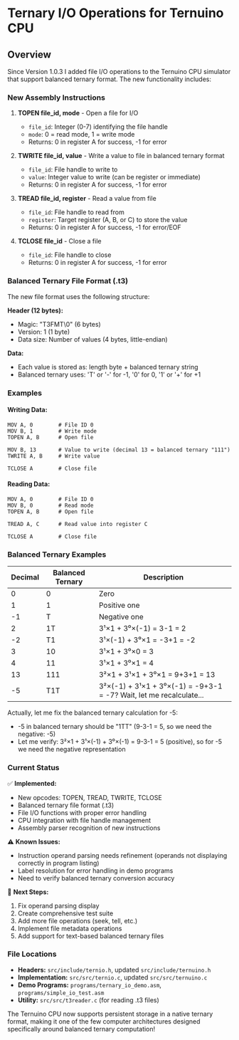 # Ternary I/O Operations for Ternuino CPU

## Overview

Since Version 1.0.3 I added file I/O operations to the Ternuino CPU simulator that support balanced ternary format. The new functionality includes:

### New Assembly Instructions

1. **TOPEN file_id, mode** - Open a file for I/O
   - `file_id`: Integer (0-7) identifying the file handle
   - `mode`: 0 = read mode, 1 = write mode
   - Returns: 0 in register A for success, -1 for error

2. **TWRITE file_id, value** - Write a value to file in balanced ternary format
   - `file_id`: File handle to write to
   - `value`: Integer value to write (can be register or immediate)
   - Returns: 0 in register A for success, -1 for error

3. **TREAD file_id, register** - Read a value from file
   - `file_id`: File handle to read from  
   - `register`: Target register (A, B, or C) to store the value
   - Returns: 0 in register A for success, -1 for error/EOF

4. **TCLOSE file_id** - Close a file
   - `file_id`: File handle to close
   - Returns: 0 in register A for success, -1 for error

### Balanced Ternary File Format (.t3)

The new file format uses the following structure:

**Header (12 bytes):**
- Magic: "T3FMT\0" (6 bytes)
- Version: 1 (1 byte)  
- Data size: Number of values (4 bytes, little-endian)

**Data:**
- Each value is stored as: length byte + balanced ternary string
- Balanced ternary uses: 'T' or '-' for -1, '0' for 0, '1' or '+' for +1

### Examples

#### Writing Data:
```assembly
MOV A, 0        # File ID 0
MOV B, 1        # Write mode
TOPEN A, B      # Open file

MOV B, 13       # Value to write (decimal 13 = balanced ternary "111")
TWRITE A, B     # Write value

TCLOSE A        # Close file
```

#### Reading Data:
```assembly
MOV A, 0        # File ID 0  
MOV B, 0        # Read mode
TOPEN A, B      # Open file

TREAD A, C      # Read value into register C

TCLOSE A        # Close file
```

### Balanced Ternary Examples

| Decimal | Balanced Ternary | Description |
|---------|------------------|-------------|
| 0       | 0                | Zero |
| 1       | 1                | Positive one |
| -1      | T                | Negative one |
| 2       | 1T               | 3¹×1 + 3⁰×(-1) = 3-1 = 2 |
| -2      | T1               | 3¹×(-1) + 3⁰×1 = -3+1 = -2 |
| 3       | 10               | 3¹×1 + 3⁰×0 = 3 |
| 4       | 11               | 3¹×1 + 3⁰×1 = 4 |
| 13      | 111              | 3²×1 + 3¹×1 + 3⁰×1 = 9+3+1 = 13 |
| -5      | T1T              | 3²×(-1) + 3¹×1 + 3⁰×(-1) = -9+3-1 = -7? Wait, let me recalculate... |

Actually, let me fix the balanced ternary calculation for -5:
- -5 in balanced ternary should be "1TT" (9-3-1 = 5, so we need the negative: -5)
- Let me verify: 3²×1 + 3¹×(-1) + 3⁰×(-1) = 9-3-1 = 5 (positive), so for -5 we need the negative representation

### Current Status

✅ **Implemented:**
- New opcodes: TOPEN, TREAD, TWRITE, TCLOSE
- Balanced ternary file format (.t3)
- File I/O functions with proper error handling
- CPU integration with file handle management
- Assembly parser recognition of new instructions

⚠️ **Known Issues:**
- Instruction operand parsing needs refinement (operands not displaying correctly in program listing)
- Label resolution for error handling in demo programs
- Need to verify balanced ternary conversion accuracy

🔄 **Next Steps:**
1. Fix operand parsing display
2. Create comprehensive test suite
3. Add more file operations (seek, tell, etc.)
4. Implement file metadata operations
5. Add support for text-based balanced ternary files

### File Locations

- **Headers:** `src/include/ternio.h`, updated `src/include/ternuino.h`
- **Implementation:** `src/src/ternio.c`, updated `src/src/ternuino.c`
- **Demo Programs:** `programs/ternary_io_demo.asm`, `programs/simple_io_test.asm`  
- **Utility:** `src/src/t3reader.c` (for reading .t3 files)

The Ternuino CPU now supports persistent storage in a native ternary format, making it one of the few computer architectures designed specifically around balanced ternary computation!
